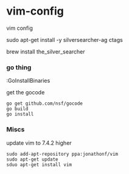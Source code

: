 # vim-config
vim config

sudo apt-get install -y silversearcher-ag ctags

brew install the_silver_searcher


### go thing
:GoInstallBinaries

get the gocode
```
go get github.com/nsf/gocode
go build
go install
```

### Miscs
update vim to 7.4.2 higher
```
sudo add-apt-repository ppa:jonathonf/vim
sudo apt-get update
sduo apt-get install vim
```
